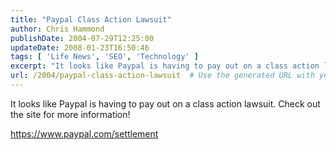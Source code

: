 ```yaml
---
title: "Paypal Class Action Lawsuit"
author: Chris Hammond
publishDate: 2004-07-29T12:25:00
updateDate: 2008-01-23T16:50:46
tags: [ 'Life News', 'SEO', 'Technology' ]
excerpt: "It looks like Paypal is having to pay out on a class action lawsuit. Check out the site for more..."
url: /2004/paypal-class-action-lawsuit  # Use the generated URL with year
---
```

<P>It looks like Paypal is having to pay out on a class action lawsuit. Check out the site for more information!</P> <P><A href="https://www.paypal.com/settlement">https://www.paypal.com/settlement</A></P>
